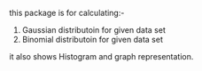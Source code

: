 this package is for calculating:- 
1. Gaussian distributoin for given data set
2. Binomial distributoin for given data set

it also shows Histogram and graph representation.

